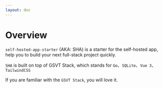 ```yaml
---
layout: doc
---
```


# Overview

`self-hosted-app-starter` (AKA: SHA) is a starter for the self-hosted app, help you to build your next full-stack project quickly.

`SHA` is built on top of GSVT Stack, which stands for `Go`、`SQLite`、`Vue 3`、`TailwindCSS`

If you are familiar with the `GSVT Stack`, you will love it.
